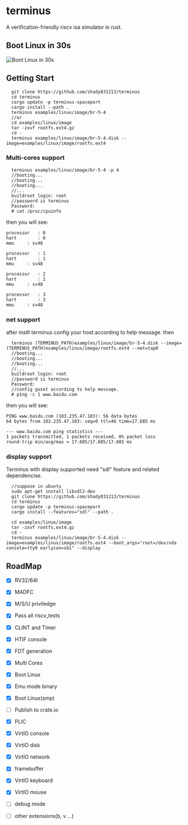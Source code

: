 # terminus
A verification-friendly riscv isa simulator in rust.


## Boot Linux in 30s
![Boot Linux in 30s](video/linux_boot.gif)

## Getting Start

```
  git clone https://github.com/shady831213/terminus
  cd terminus
  cargo update -p terminus-spaceport
  cargo install --path .
  terminus examples/linux/image/br-5-4
  //or
  cd examples/linux/image
  tar -zxvf rootfs.ext4.gz
  cd -
  terminus examples/linux/image/br-5-4.disk --image=examples/linux/image/rootfs.ext4
```

### Multi-cores support
```
  terminus examples/linux/image/br-5-4 -p 4
  //booting...
  //booting...
  //booting...
  //...
  buildroot login: root
  //password is terminus
  Password: 
  # cat /proc/cpuinfo
```
then you will see:
```
processor	: 0
hart		: 0
mmu		: sv48

processor	: 1
hart		: 1
mmu		: sv48

processor	: 2
hart		: 2
mmu		: sv48

processor	: 3
hart		: 3
mmu		: sv48

```
### net support
after instll terminus
config your host according to help message.
then
```
  terminus (TERMINUS_PATH)examples/linux/image/br-5-4.disk --image=(TERMINUS_PATH)examples/linux/image/rootfs.ext4 --net=tap0 
  //booting...
  //booting...
  //booting...
  //...
  buildroot login: root
  //password is terminus
  Password:
  //config guset according to help message.
  # ping -c 1 www.baidu.com
```
then you will see:
```
PING www.baidu.com (103.235.47.103): 56 data bytes
64 bytes from 103.235.47.103: seq=0 ttl=46 time=17.685 ms

--- www.baidu.com ping statistics ---
1 packets transmitted, 1 packets received, 0% packet loss
round-trip min/avg/max = 17.685/17.685/17.685 ms
```
### display support
Terminus with display supported need "sdl" feature and related dependencise.
```
  //suppose in ubuntu
  sudo apt-get install libsdl2-dev
  git clone https://github.com/shady831213/terminus
  cd terminus
  cargo update -p terminus-spaceport
  cargo install --features="sdl" --path .
  
  cd examples/linux/image
  tar -zxvf rootfs.ext4.gz
  cd -
  terminus examples/linux/image/br-5-4.disk --image=examples/linux/image/rootfs.ext4 --boot_args="root=/dev/vda console=tty0 earlycon=sbi" --display
```

## RoadMap
- [x] RV32/64I
- [x] MADFC
- [x] M/S/U priviledge
- [x] Pass all riscv_tests
- [x] CLINT and Timer
- [x] HTIF console
- [x] FDT generation
- [x] Multi Cores
- [x] Boot Linux
- [x] Emu mode binary
- [x] Boot Linux(smp)
- [ ] Publish to crate.io
- [x] PLIC
- [x] VirtIO console
- [x] VirtIO disk
- [x] VirtIO network
- [x] framebuffer
- [x] VirtIO keyboard
- [x] VirtIO mouse
- [ ] debug mode
- [ ] other extensions(b, v ...)


